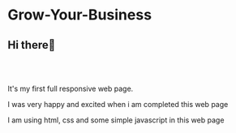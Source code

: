 # Grow-Your-Business
<h2>Hi there👋</h2>
<br>
<br>
<p>It's my first full responsive web page.</p>
<p>I was very happy and excited when i am completed this web page</p>
<p>I am using html, css and some simple javascript in this web page</p>
